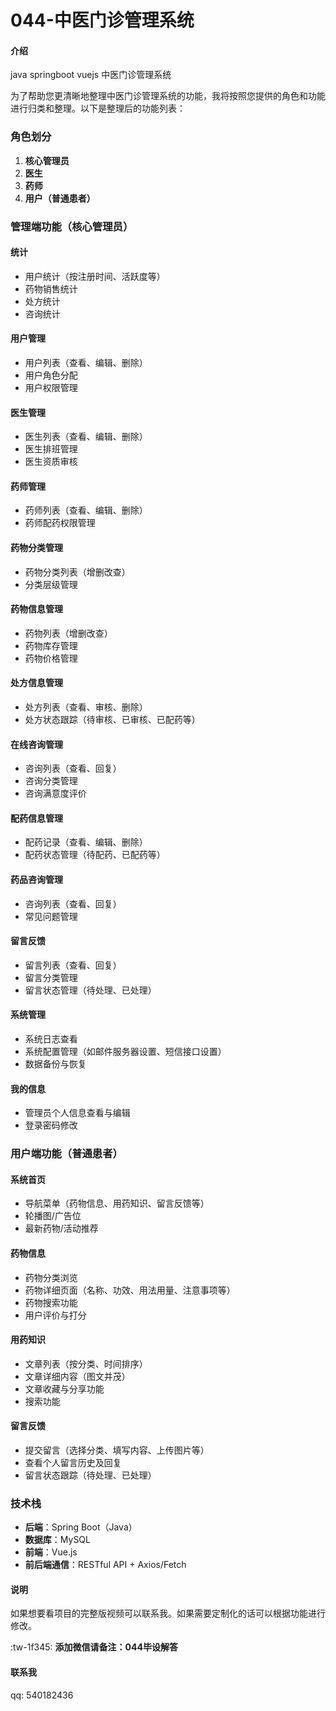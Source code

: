 # 044-中医门诊管理系统

#### 介绍
java springboot vuejs 中医门诊管理系统

为了帮助您更清晰地整理中医门诊管理系统的功能，我将按照您提供的角色和功能进行归类和整理。以下是整理后的功能列表：

### 角色划分

1. **核心管理员**
2. **医生**
3. **药师**
4. **用户（普通患者）**

### 管理端功能（核心管理员）

#### 统计
- 用户统计（按注册时间、活跃度等）
- 药物销售统计
- 处方统计
- 咨询统计

#### 用户管理
- 用户列表（查看、编辑、删除）
- 用户角色分配
- 用户权限管理

#### 医生管理
- 医生列表（查看、编辑、删除）
- 医生排班管理
- 医生资质审核

#### 药师管理
- 药师列表（查看、编辑、删除）
- 药师配药权限管理

#### 药物分类管理
- 药物分类列表（增删改查）
- 分类层级管理

#### 药物信息管理
- 药物列表（增删改查）
- 药物库存管理
- 药物价格管理

#### 处方信息管理
- 处方列表（查看、审核、删除）
- 处方状态跟踪（待审核、已审核、已配药等）

#### 在线咨询管理
- 咨询列表（查看、回复）
- 咨询分类管理
- 咨询满意度评价

#### 配药信息管理
- 配药记录（查看、编辑、删除）
- 配药状态管理（待配药、已配药等）

#### 药品咨询管理
- 咨询列表（查看、回复）
- 常见问题管理

#### 留言反馈
- 留言列表（查看、回复）
- 留言分类管理
- 留言状态管理（待处理、已处理）

#### 系统管理
- 系统日志查看
- 系统配置管理（如邮件服务器设置、短信接口设置）
- 数据备份与恢复

#### 我的信息
- 管理员个人信息查看与编辑
- 登录密码修改

### 用户端功能（普通患者）

#### 系统首页
- 导航菜单（药物信息、用药知识、留言反馈等）
- 轮播图/广告位
- 最新药物/活动推荐

#### 药物信息
- 药物分类浏览
- 药物详细页面（名称、功效、用法用量、注意事项等）
- 药物搜索功能
- 用户评价与打分

#### 用药知识
- 文章列表（按分类、时间排序）
- 文章详细内容（图文并茂）
- 文章收藏与分享功能
- 搜索功能

#### 留言反馈
- 提交留言（选择分类、填写内容、上传图片等）
- 查看个人留言历史及回复
- 留言状态跟踪（待处理、已处理）

### 技术栈

- **后端**：Spring Boot（Java）
- **数据库**：MySQL
- **前端**：Vue.js
- **前后端通信**：RESTful API + Axios/Fetch

#### 说明
如果想要看项目的完整版视频可以联系我。如果需要定制化的话可以根据功能进行修改。

:tw-1f345: **添加微信请备注：044毕设解答** 

#### 联系我
qq: 540182436
